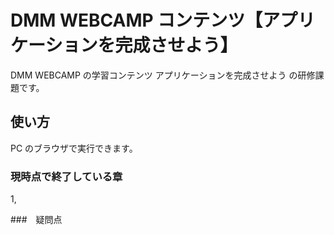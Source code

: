 # DMM WEBCAMP コンテンツ【アプリケーションを完成させよう】

DMM WEBCAMP の学習コンテンツ アプリケーションを完成させよう の研修課題です。

## 使い方

PC のブラウザで実行できます。

### 現時点で終了している章

1,

###　疑問点
